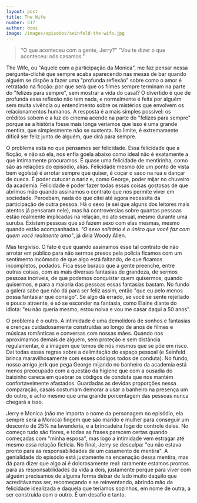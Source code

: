 ```yaml
---
layout: post
title: The Wife
number: 517
author: doni
image: /images/episodes/seinfeld-the-wife.jpg
---
```


> "O que aconteceu com a gente, Jerry?" "Vou te dizer o que aconteceu: nós casamos."

The Wife, ou "Aquele com a participação da Monica", me faz pensar nessa pergunta-clichê que sempre acaba aparecendo nas mesas de bar quando alguém se dispõe a fazer uma "profunda reflexão" sobre como o amor é retratado na ficção: por que será que os filmes sempre terminam na parte do "felizes para sempre", sem mostrar a vida do casal? O divertido é que de profunda essa reflexão não tem nada, e normalmente é feita por alguém sem muita vivência ou entendimento sobre os mistérios que envolvem os relacionamentos humanos. A resposta é a mais simples possível: os créditos sobem e a luz do cinema acende na parte do "felizes para sempre" porque se a história fosse mais longa veríamos que isso é uma grande mentira, que simplesmente não se sustenta. No limite, é extremamente difícil ser feliz junto de alguém, que dirá para sempre.

O problema está no que pensamos ser felicidade. Essa felicidade que a ficção, e não só ela, nos enfia goela abaixo como ideal não é exatamente a que intimamente procuramos. É quase uma felicidade de mentirinha, como são as relações do episódio, aliás. Felicidade mesmo (de um ponto de vista bem egoísta) é arrotar sempre que quiser, é coçar o saco na rua e dançar de cueca. É poder cutucar o nariz e, como George, poder mijar no chuveiro da academia. Felicidade é poder fazer todas essas coisas gostosas de que abrimos mão quando assinamos o contrato que nos permite viver em sociedade. Percebam, nada do que citei até agora necessita da participação de outra pessoa. Há o sexo (e sei que alguns dos leitores mais atentos já pensaram nele), mas há controvérsias sobre quantas pessoas estão realmente implicadas na relação, no ato sexual, mesmo durante uma suruba. Existem pessoas que só fazem sexo com elas mesmas, mesmo quando estão acompanhadas. *"O sexo solitário é o único que você faz com quem você realmente ama"*, já diria Woody Allen.

Mas tergiviso. O fato é que quando assinamos esse tal contrato de não arrotar em público para não sermos presos pela polícia ficamos com um sentimento incômodo de que algo está faltando, de que ficamos incompletos, podados. Fica esse buraco que a gente preenche, entre outras coisas, com as mais diversas fantasias de grandeza, de sermos pessoas incríveis, de que podemos conquistar quem quisermos, quando quisermos, e para a maioria das pessoas essas fantasias bastam. No fundo a galera sabe que não dá para ser feliz assim, então "que eu pelo menos possa fantasiar que consigo". Se algo dá errado, se você se sente rejeitado e pouco atraente, é só se esconder na fantasia, como Elaine diante do idiota: "eu não queria mesmo, estou noiva e vou me casar daqui a 50 anos".

O problema é o outro. A intimidade é uma demolidora de sonhos e fantasias e crenças cuidadosamente construídas ao longo de anos de filmes e músicas românticas e conversas com nossas mães. Quando nos aproximamos demais de alguém, sem proteção e sem distância regulamentar, é a imagem que temos de nós mesmos que se põe em risco. Daí todas essas regras sobre a delimitação do espaço pessoal (e Seinfeld brinca maravilhosamente com esses códigos todos de conduta). No fundo, nosso amigo jerk que pega George mijando no banheiro da academia está menos preocupado com a questão da higiene que com a ousadia do baixinho careca em quebrar os códigos de conduta que nos mantém confortavelmente afastados. Guardadas as devidas proporções nessa comparação, casais costumam demorar a usar o banheiro na presença um do outro, e acho mesmo que uma grande porcentagem das pessoas nunca chegará a isso.

Jerry e Monica (não me importa o nome da personagem no episódio, ela sempre será a Monica) fingem que são marido e mulher para conseguir um desconto de 25% na lavanderia, e a brincadeira foge do controle deles. No começo tudo são flores, e todas as frases parecem certas quando começadas com "minha esposa", mas logo a intimidade vem estragar até mesmo essa relação fictícia. No final, Jerry se desculpa: "eu não estava pronto para as responsabilidades de um casamento de mentira". A genialidade do episódio está justamente na encenação dessa mentira, mas dá para dizer que algo aí é dolorosamente real: raramente estamos prontos para as responsabilidades da vida a dois, justamente porque para viver com alguém precisamos de alguma forma deixar de lado muito daquilo que acreditávamos ser, recomeçando e se reinventando, abrindo mão da felicidade idealizada e daquela que teríamos sozinhos, em nome de outra, a ser construída com o outro. É um desafio e tanto.